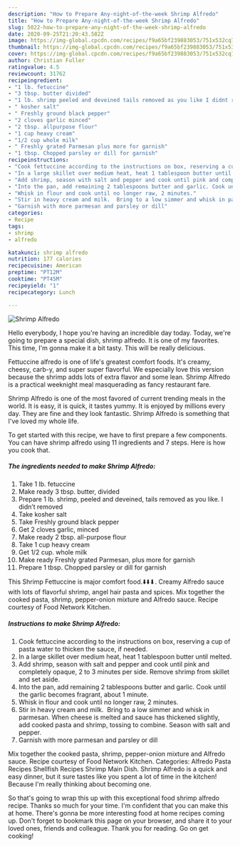 ```yaml
---
description: "How to Prepare Any-night-of-the-week Shrimp Alfredo"
title: "How to Prepare Any-night-of-the-week Shrimp Alfredo"
slug: 5022-how-to-prepare-any-night-of-the-week-shrimp-alfredo
date: 2020-09-25T21:20:43.582Z
image: https://img-global.cpcdn.com/recipes/f9a65bf239883053/751x532cq70/shrimp-alfredo-recipe-main-photo.jpg
thumbnail: https://img-global.cpcdn.com/recipes/f9a65bf239883053/751x532cq70/shrimp-alfredo-recipe-main-photo.jpg
cover: https://img-global.cpcdn.com/recipes/f9a65bf239883053/751x532cq70/shrimp-alfredo-recipe-main-photo.jpg
author: Christian Fuller
ratingvalue: 4.5
reviewcount: 31762
recipeingredient:
- "1 lb. fetuccine"
- "3 tbsp. butter divided"
- "1 lb. shrimp peeled and deveined tails removed as you like I didnt removed"
- " kosher salt"
- " Freshly ground black pepper"
- "2 cloves garlic minced"
- "2 tbsp. allpurpose flour"
- "1 cup heavy cream"
- "1/2 cup whole milk"
- " Freshly grated Parmesan plus more for garnish"
- "1 tbsp. Chopped parsley or dill for garnish"
recipeinstructions:
- "Cook fettuccine according to the instructions on box, reserving a cup of pasta water to thicken the sauce, if needed."
- "In a large skillet over medium heat, heat 1 tablespoon butter until melted."
- "Add shrimp, season with salt and pepper and cook until pink and completely opaque, 2 to 3 minutes per side. Remove shrimp from skillet and set aside."
- "Into the pan, add remaining 2 tablespoons butter and garlic. Cook until the garlic becomes fragrant, about 1 minute."
- "Whisk in flour and cook until no longer raw, 2 minutes."
- "Stir in heavy cream and milk.  Bring to a low simmer and whisk in parmesan. When cheese is melted and sauce has thickened slightly, add cooked pasta and shrimp, tossing to combine. Season with salt and pepper."
- "Garnish with more parmesan and parsley or dill"
categories:
- Recipe
tags:
- shrimp
- alfredo

katakunci: shrimp alfredo 
nutrition: 177 calories
recipecuisine: American
preptime: "PT12M"
cooktime: "PT45M"
recipeyield: "1"
recipecategory: Lunch

---
```



![Shrimp Alfredo](https://img-global.cpcdn.com/recipes/f9a65bf239883053/751x532cq70/shrimp-alfredo-recipe-main-photo.jpg)

Hello everybody, I hope you're having an incredible day today. Today, we're going to prepare a special dish, shrimp alfredo. It is one of my favorites. This time, I'm gonna make it a bit tasty. This will be really delicious.

Fettuccine alfredo is one of life&#39;s greatest comfort foods. It&#39;s creamy, cheesy, carb-y, and super super flavorful. We especially love this version because the shrimp adds lots of extra flavor and some lean. Shrimp Alfredo is a practical weeknight meal masquerading as fancy restaurant fare.

Shrimp Alfredo is one of the most favored of current trending meals in the world. It is easy, it is quick, it tastes yummy. It is enjoyed by millions every day. They are fine and they look fantastic. Shrimp Alfredo is something that I've loved my whole life.


To get started with this recipe, we have to first prepare a few components. You can have shrimp alfredo using 11 ingredients and 7 steps. Here is how you cook that.

<!--inarticleads1-->

##### The ingredients needed to make Shrimp Alfredo:

1. Take 1 lb. fetuccine
1. Make ready 3 tbsp. butter, divided
1. Prepare 1 lb. shrimp, peeled and deveined, tails removed as you like. I didn’t removed
1. Take  kosher salt
1. Take  Freshly ground black pepper
1. Get 2 cloves garlic, minced
1. Make ready 2 tbsp. all-purpose flour
1. Take 1 cup heavy cream
1. Get 1/2 cup. whole milk
1. Make ready  Freshly grated Parmesan, plus more for garnish
1. Prepare 1 tbsp. Chopped parsley or dill for garnish


This Shrimp Fettuccine is major comfort food.⬇️⬇️⬇. Creamy Alfredo sauce with lots of flavorful shrimp, angel hair pasta and spices. Mix together the cooked pasta, shrimp, pepper-onion mixture and Alfredo sauce. Recipe courtesy of Food Network Kitchen. 

<!--inarticleads2-->

##### Instructions to make Shrimp Alfredo:

1. Cook fettuccine according to the instructions on box, reserving a cup of pasta water to thicken the sauce, if needed.
1. In a large skillet over medium heat, heat 1 tablespoon butter until melted.
1. Add shrimp, season with salt and pepper and cook until pink and completely opaque, 2 to 3 minutes per side. Remove shrimp from skillet and set aside.
1. Into the pan, add remaining 2 tablespoons butter and garlic. Cook until the garlic becomes fragrant, about 1 minute.
1. Whisk in flour and cook until no longer raw, 2 minutes.
1. Stir in heavy cream and milk.  Bring to a low simmer and whisk in parmesan. When cheese is melted and sauce has thickened slightly, add cooked pasta and shrimp, tossing to combine. Season with salt and pepper.
1. Garnish with more parmesan and parsley or dill


Mix together the cooked pasta, shrimp, pepper-onion mixture and Alfredo sauce. Recipe courtesy of Food Network Kitchen. Categories: Alfredo Pasta Recipes Shellfish Recipes Shrimp Main Dish. Shrimp Alfredo is a quick and easy dinner, but it sure tastes like you spent a lot of time in the kitchen! Because I&#39;m really thinking about becoming one. 

So that's going to wrap this up with this exceptional food shrimp alfredo recipe. Thanks so much for your time. I'm confident that you can make this at home. There's gonna be more interesting food at home recipes coming up. Don't forget to bookmark this page on your browser, and share it to your loved ones, friends and colleague. Thank you for reading. Go on get cooking!
